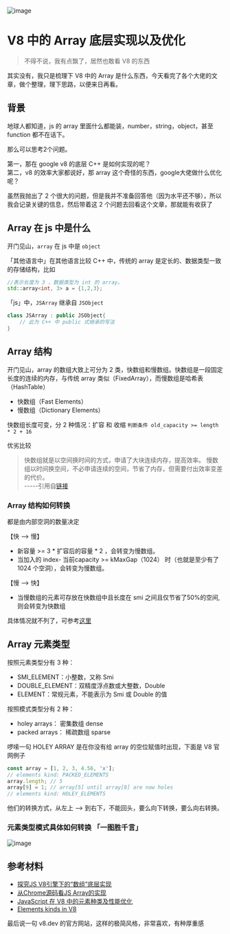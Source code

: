 
![image](https://user-images.githubusercontent.com/57960778/79297404-a4ed3700-7ea3-11ea-84b0-96aed0ec6c4c.png)

# V8 中的 Array 底层实现以及优化

>不得不说，我有点飘了，居然也敢看 V8 的东西

其实没有，我只是梳理下 V8 中的 Array 是什么东西，今天看完了各个大佬的文章，做个整理，理下思路，以便来日再看。

## 背景
地球人都知道，js 的 array 里面什么都能装，number，string，object，甚至 function 都不在话下。

那么可以思考2个问题。

第一，那在 google v8 的底层 C++ 是如何实现的呢？  
第二，v8 的效率大家都说好，那 array 这个奇怪的东西，google大佬做什么优化呢？

虽然我抛出了 2 个很大的问题，但是我并不准备回答他（因为水平还不够），所以我会记录关键的信息，然后带着这 2 个问题去回看这个文章，那就能有收获了

## Array 在 js 中是什么
开门见山，`array` 在 js 中是 `object`

「其他语言中」在其他语言比较 C++ 中，传统的 array 是定长的、数据类型一致的存储结构，比如 
```c++
//表示长度为 3 ，数据类型为 int 的 array。
std::array<int, 3> a = {1,2,3};
```


「js」中，`JSArray` 继承自 `JSObject`
```c++
class JSArray : public JSObject{
    // 此为 C++ 中 public 式继承的写法
}
```

## Array 结构
开门见山，array 的数组大致上可分为 2 类，快数组和慢数组。快数组是一段固定长度的连续的内存，与传统 array 类似（FixedArray），而慢数组是哈希表（HashTable）

- 快数组（Fast Elements）
- 慢数组（Dictionary Elements）

快数组长度可变，分 2 种情况：扩容 和 收缩 `判断条件 old_capacity >= length * 2 + 16`

优劣比较
>快数组就是以空间换时间的方式，申请了大块连续内存，提高效率。 慢数组以时间换空间，不必申请连续的空间，节省了内存，但需要付出效率变差的代价。  
>-----引用自[链接](https://juejin.im/post/5d80919b51882538036fc87d#heading-9)

### Array 结构如何转换

都是由内部空洞的数量决定

【快 --> 慢】
- 新容量 >= 3 * 扩容后的容量 * 2 ，会转变为慢数组。
- 当加入的 index- 当前capacity >= kMaxGap（1024） 时（也就是至少有了 1024 个空洞），会转变为慢数组。

【慢 --> 快】
- 当慢数组的元素可存放在快数组中且长度在 smi 之间且仅节省了50%的空间,则会转变为快数组


具体情况就不列了，可参考[这里](https://juejin.im/post/5d80919b51882538036fc87d#heading-9)



## Array 元素类型
按照元素类型分有 3 种：
- SMI_ELEMENT：小整数，又称 Smi
- DOUBLE_ELEMENT：双精度浮点数或大整数，Double
- ELEMENT：常规元素，不能表示为 Smi 或 Double 的值

按照模式类型分有 2 种：
- holey arrays： 密集数组 dense
- packed arrays： 稀疏数组 sparse

啰嗦一句 HOLEY ARRAY 是在你没有给 array 的空位赋值时出现，下面是 V8 官网例子
```js
const array = [1, 2, 3, 4.56, 'x'];
// elements kind: PACKED_ELEMENTS
array.length; // 5
array[9] = 1; // array[5] until array[8] are now holes
// elements kind: HOLEY_ELEMENTS
```

他们的转换方式，从左上 --> 到右下，不能回头，要么向下转换，要么向右转换。
### 元素类型模式具体如何转换 「一图胜千言」
![image](https://user-images.githubusercontent.com/57960778/79297385-93a42a80-7ea3-11ea-9b47-740e3cee7abe.png)


## 参考材料
- [探究JS V8引擎下的“数组”底层实现](https://juejin.im/post/5d80919b51882538036fc87d)
- [从Chrome源码看JS Array的实现](https://zhuanlan.zhihu.com/p/26388217)
- [JavaScript 在 V8 中的元素种类及性能优化](https://zhuanlan.zhihu.com/p/29638866)
- [Elements kinds in V8](https://v8.dev/blog/elements-kinds)

最后说一句 v8.dev 的官方网站，这样的极简风格，非常喜欢，有种厚重感